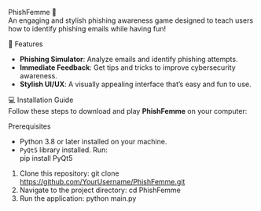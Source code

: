 PhishFemme 🎀  
An engaging and stylish phishing awareness game designed to teach users how to identify phishing emails while having fun!

 🎯 Features  
- **Phishing Simulator**: Analyze emails and identify phishing attempts.  
- **Immediate Feedback**: Get tips and tricks to improve cybersecurity awareness.  
- **Stylish UI/UX**: A visually appealing interface that’s easy and fun to use.  

 💻 Installation Guide  
Follow these steps to download and play **PhishFemme** on your computer:

 Prerequisites  
- Python 3.8 or later installed on your machine.  
- `PyQt5` library installed. 
Run:  
  pip install PyQt5

1. Clone this repository:
  git clone https://github.com/YourUsername/PhishFemme.git
2. Navigate to the project directory:
  cd PhishFemme
3. Run the application:
   python main.py
